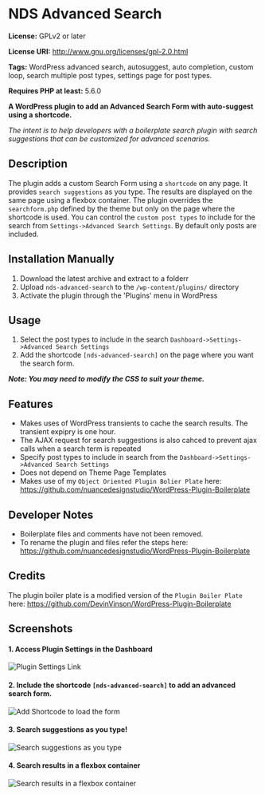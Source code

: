 # NDS Advanced Search

**License:** GPLv2 or later

**License URI:** http://www.gnu.org/licenses/gpl-2.0.html

**Tags:** WordPress advanced search, autosuggest, auto completion, custom loop, search multiple post types, settings page for post types.

**Requires PHP at least:** 5.6.0

**A WordPress plugin to add an Advanced Search Form with auto-suggest using a shortcode.**

_The intent is to help developers with a boilerplate search plugin with search suggestions that can be customized for advanced scenarios._

## Description

The plugin adds a custom Search Form using a `shortcode` on any page.
It provides `search suggestions` as you type. The results are displayed on the same page using a flexbox container.
The plugin overrides the `searchform.php` defined by the theme but only on the page where the shortcode is used.
You can control the `custom post types` to include for the search from `Settings->Advanced Search Settings`. By default only posts are included.

## Installation Manually

1. Download the latest archive and extract to a folderr
2. Upload `nds-advanced-search` to the `/wp-content/plugins/` directory
3. Activate the plugin through the 'Plugins' menu in WordPress

## Usage

1. Select the post types to include in the search `Dashboard->Settings->Advanced Search Settings`
2. Add the shortcode `[nds-advanced-search]` on the page where you want the search form.

***Note: You may need to modify the CSS to suit your theme.***

## Features

* Makes uses of WordPress transients to cache the search results. The transient expipry is one hour.
* The AJAX request for search suggestions is also cahced to prevent ajax calls when a search term is repeated
* Specify post types to include in search from the `Dashboard->Settings->Advanced Search Settings`
* Does not depend on Theme Page Templates
* Makes use of my `Object Oriented Plugin Bolier Plate` here: https://github.com/nuancedesignstudio/WordPress-Plugin-Boilerplate

## Developer Notes

* Boilerplate files and comments have not been removed.
* To rename the plugin and files refer the steps here: https://github.com/nuancedesignstudio/WordPress-Plugin-Boilerplate

## Credits

The plugin boiler plate is a modified version of the `Plugin Boiler Plate` here: https://github.com/DevinVinson/WordPress-Plugin-Boilerplate

## Screenshots

#### 1. Access Plugin Settings in the Dashboard
![Plugin Settings Link](https://www.nuancedesignstudio.in/nds.in/wp-content/uploads/2017/12/nds-advanced-search-settings.png "Access plugin settings in the Dashboard")
#### 2. Include the shortcode `[nds-advanced-search]` to add an advanced search form.
![Add Shortcode to load the form](https://www.nuancedesignstudio.in/nds.in/wp-content/uploads/2017/12/nds-advanced-search-add-shortcode.png "Shortcode to load the form")
#### 3. Search suggestions as you type!
![Search suggestions as you type](https://www.nuancedesignstudio.in/nds.in/wp-content/uploads/2017/12/nds-advanced-search-autosuggest.png "Search suggestions as you type")
#### 4. Search results in a flexbox container
![Search results in a flexbox container](https://www.nuancedesignstudio.in/nds.in/wp-content/uploads/2017/12/nds-advanced-search-results.png  "Search results in a flexbox container")
